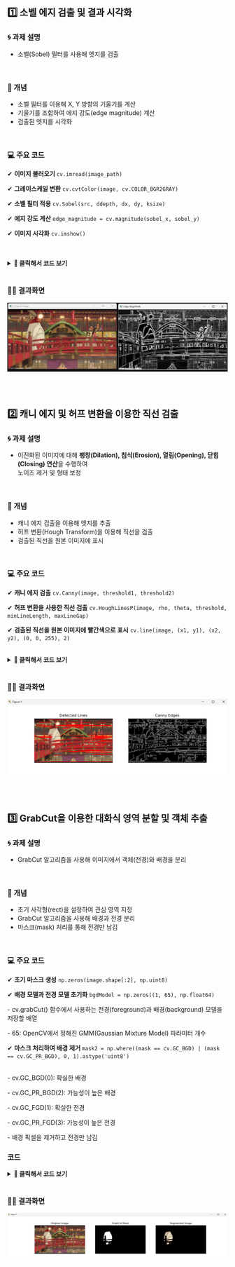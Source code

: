 ## 1️⃣ 소벨 에지 검출 및 결과 시각화
### 🌀 과제 설명
- 소벨(Sobel) 필터를 사용해 엣지를 검출
<br>
  
### 📌 개념
- 소벨 필터를 이용해 X, Y 방향의 기울기를 계산
- 기울기를 조합하여 에지 강도(edge magnitude) 계산
- 검출된 엣지를 시각화
<br>

### 💻 주요 코드
<p>✔ <b>이미지 불러오기 </b><code>cv.imread(image_path)</code><br></p>
<p>✔ <b>그레이스케일 변환</b> <code>cv.cvtColor(image, cv.COLOR_BGR2GRAY)</code><br>
<p>✔ <b>소벨 필터 적용</b> <code>cv.Sobel(src, ddepth, dx, dy, ksize)</code><br>
<p>✔ <b>에지 강도 계산</b> <code>edge_magnitude = cv.magnitude(sobel_x, sobel_y)</code><br>
<p>✔ <b>이미지 시각화</b> <code>cv.imshow()</code><br>
<br>

<br>



<details>
  <summary><b> 🧿 클릭해서 코드 보기 </b></summary>
  
  ```python
import cv2 as cv
import numpy as np
import matplotlib.pyplot as plt

def sobel_edge_detection(image_path):
    # 이미지 불러오기
    image = cv.imread(image_path)
    if image is None:
        print("Error: 이미지 파일을 불러올 수 없습니다.")
        return
    
    # 그레이스케일 변환
    gray = cv.cvtColor(image, cv.COLOR_BGR2GRAY)
    
    # 소벨 필터 적용 (X축, Y축 방향)
    sobel_x = cv.Sobel(gray, cv.CV_64F, 1, 0, ksize=3)
    sobel_y = cv.Sobel(gray, cv.CV_64F, 0, 1, ksize=3)
    
    # 에지 강도 계산
    edge_magnitude = cv.magnitude(sobel_x, sobel_y)
    edge_magnitude = cv.convertScaleAbs(edge_magnitude)
    
    # OpenCV 창을 이용한 시각화
    cv.imshow('Original Image', image)
    cv.imshow('Edge Magnitude', edge_magnitude)
    cv.waitKey(0)  # 키 입력을 기다림
    cv.destroyAllWindows()  # 창 닫기

# 테스트 실행
image_path = 'C:/Users/82107/Desktop/cv/edgeDetectionImage.jpg'  # 적절한 이미지 경로 입력
sobel_edge_detection(image_path)

 ```
</details>

<br>

### 🕵‍♀ 결과화면
![결과이미지](./data/5_1.png)

<br>
<br>

## 2️⃣ 캐니 에지 및 허프 변환을 이용한 직선 검출
### 🌀 과제 설명
- 이진화된 이미지에 대해 <b>팽창(Dilation), 침식(Erosion), 열림(Opening), 닫힘(Closing) 연산</b>을 수행하여<br> 노이즈 제거 및 형태 보정
<br>

### 📌 개념
- 캐니 에지 검출을 이용해 엣지를 추출
- 허프 변환(Hough Transform)을 이용해 직선을 검출
- 검출된 직선을 원본 이미지에 표시
<br>

### 💻 주요 코드
<p>✔ <b>캐니 에지 검출</b> <code>cv.Canny(image, threshold1, threshold2)</code><br>
<p>✔ <b>허프 변환을 사용한 직선 검출</b> <code>cv.HoughLinesP(image, rho, theta, threshold, minLineLength, maxLineGap)</code><br>
<p>✔ <b>검출된 직선을 원본 이미지에 빨간색으로 표시</b> <code>cv.line(image, (x1, y1), (x2, y2), (0, 0, 255), 2)</code><br>
<br>

<details>
  <summary><b> 🧿 클릭해서 코드 보기 </b></summary>

  ```python
import cv2 as cv
import numpy as np
import matplotlib.pyplot as plt

def detect_lines(image_path):
    # 이미지 불러오기
    image = cv.imread(image_path)
    if image is None:
        print("Error: 이미지 파일을 불러올 수 없습니다.")
        return
    
    # 그레이스케일 변환
    gray = cv.cvtColor(image, cv.COLOR_BGR2GRAY)
    
    # 캐니 에지 검출
    edges = cv.Canny(gray, 100, 200)
    
    # 허프 변환을 사용한 직선 검출
    lines = cv.HoughLinesP(edges, rho=1, theta=np.pi/180, threshold=100, minLineLength=50, maxLineGap=10)
    
    # 검출된 직선을 원본 이미지에 빨간색으로 표시
    if lines is not None:
        for line in lines:
            x1, y1, x2, y2 = line[0]
            cv.line(image, (x1, y1), (x2, y2), (0, 0, 255), 2)
    
    # 시각화
    plt.figure(figsize=(10, 5))
    plt.subplot(1, 2, 1)
    plt.imshow(cv.cvtColor(image, cv.COLOR_BGR2RGB))
    plt.title('Detected Lines')
    plt.axis('off')
    
    plt.subplot(1, 2, 2)
    plt.imshow(edges, cmap='gray')
    plt.title('Canny Edges')
    plt.axis('off')
    
    plt.show()

# 테스트 실행
image_path = 'C:/Users/82107/Desktop/cv/edgeDetectionImage.jpg'  # 적절한 이미지 경로 입력
detect_lines(image_path)
 ```
</details>

<br>

### 🕵‍♀ 결과화면
![결과이미지](./data/5_2.png)

<br>
<br>

## 3️⃣ GrabCut을 이용한 대화식 영역 분할 및 객체 추출
### 🌀 과제 설명
- GrabCut 알고리즘을 사용해 이미지에서 객체(전경)와 배경을 분리
<br>

### 📌 개념
- 초기 사각형(rect)을 설정하여 관심 영역 지정
- GrabCut 알고리즘을 사용해 배경과 전경 분리
- 마스크(mask) 처리를 통해 전경만 남김
<br>

### 💻 주요 코드
<p> ✔ <b> 초기 마스크 생성</b> <code>np.zeros(image.shape[:2], np.uint8)</code><br>
<p> ✔ <b> 배경 모델과 전경 모델 초기화</b> <code>bgdModel = np.zeros((1, 65), np.float64)</code><br>
<p> - cv.grabCut() 함수에서 사용하는 전경(foreground)과 배경(background) 모델을 저장할 배열 <br>
<p> - 65: OpenCV에서 정해진 GMM(Gaussian Mixture Model) 파라미터 개수<br>
<p> ✔ <b> 마스크 처리하여 배경 제거 </b> <code>mask2 = np.where((mask == cv.GC_BGD) | (mask == cv.GC_PR_BGD), 0, 1).astype('uint8')
</code><br>
<p> - cv.GC_BGD(0): 확실한 배경
<p> - cv.GC_PR_BGD(2): 가능성이 높은 배경
<p> - cv.GC_FGD(1): 확실한 전경
<p> - cv.GC_PR_FGD(3): 가능성이 높은 전경
<p> - 배경 픽셀을 제거하고 전경만 남김
<br>


### 코드
<details>
  <summary><b> 🧿 클릭해서 코드 보기 </b></summary>

  ```python
import cv2 as cv
import numpy as np
import matplotlib.pyplot as plt

def grabcut_segmentation(image_path, rect):
    # 이미지 불러오기
    image = cv.imread(image_path)
    if image is None:
        print("Error: 이미지 파일을 불러올 수 없습니다.")
        return
    
    # 초기 마스크 생성
    mask = np.zeros(image.shape[:2], np.uint8)
    
    # 배경 모델과 전경 모델 초기화
    bgdModel = np.zeros((1, 65), np.float64)
    fgdModel = np.zeros((1, 65), np.float64)
    
    # GrabCut 적용
    cv.grabCut(image, mask, rect, bgdModel, fgdModel, 5, cv.GC_INIT_WITH_RECT)
    
    # 마스크 처리하여 배경 제거
    mask2 = np.where((mask == cv.GC_BGD) | (mask == cv.GC_PR_BGD), 0, 1).astype('uint8')
    segmented = image * mask2[:, :, np.newaxis]
    
    # 시각화
    plt.figure(figsize=(15, 5))
    plt.subplot(1, 3, 1)
    plt.imshow(cv.cvtColor(image, cv.COLOR_BGR2RGB))
    plt.title('Original Image')
    plt.axis('off')
    
    plt.subplot(1, 3, 2)
    plt.imshow(mask2, cmap='gray')
    plt.title('GrabCut Mask')
    plt.axis('off')
    
    plt.subplot(1, 3, 3)
    plt.imshow(cv.cvtColor(segmented, cv.COLOR_BGR2RGB))
    plt.title('Segmented Image')
    plt.axis('off')
    
    plt.show()

# 테스트 실행
image_path = 'C:/Users/82107/Desktop/cv/edgeDetectionImage.jpg'  # 적절한 이미지 경로 입력
rect = (50, 50, 200, 200)  # (x, y, width, height) 초기 사각형 설정
grabcut_segmentation(image_path, rect)

 ```
</details>

<br>

### 🕵‍♀ 결과화면
![결과이미지](./data/5_3.png)
